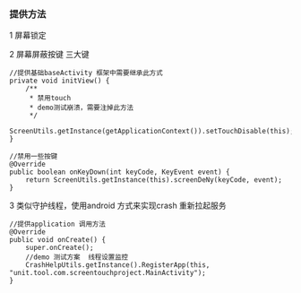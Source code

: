 ### 提供方法
1 屏幕锁定

2 屏幕屏蔽按键  三大键

    //提供基础baseActivity 框架中需要继承此方式
    private void initView() {
        /**
         * 禁用touch
         * demo测试崩溃，需要注掉此方法
         */
        ScreenUtils.getInstance(getApplicationContext()).setTouchDisable(this);
    }

    //禁用一些按键
    @Override
    public boolean onKeyDown(int keyCode, KeyEvent event) {
        return ScreenUtils.getInstance(this).screenDeNy(keyCode, event);
    }

3 类似守护线程，使用android 方式来实现crash 重新拉起服务
  
    //提供application 调用方法
    @Override
    public void onCreate() {
        super.onCreate();
        //demo 测试方案  线程设置监控
        CrashHelpUtils.getInstance().RegisterApp(this, "unit.tool.com.screentouchproject.MainActivity");
    }

